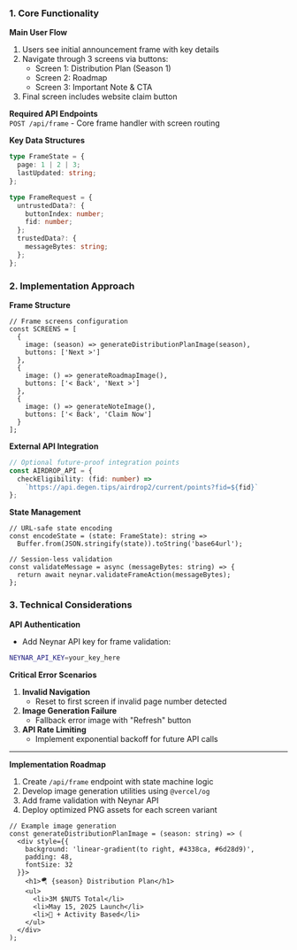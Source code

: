 ### 1. Core Functionality
**Main User Flow**  
1. Users see initial announcement frame with key details
2. Navigate through 3 screens via buttons:  
   - Screen 1: Distribution Plan (Season 1)  
   - Screen 2: Roadmap  
   - Screen 3: Important Note & CTA
3. Final screen includes website claim button

**Required API Endpoints**  
`POST /api/frame` - Core frame handler with screen routing

**Key Data Structures**  
```typescript
type FrameState = {
  page: 1 | 2 | 3;
  lastUpdated: string;
};

type FrameRequest = {
  untrustedData?: {
    buttonIndex: number;
    fid: number;
  };
  trustedData?: {
    messageBytes: string;
  };
};
```

### 2. Implementation Approach
**Frame Structure**  
```tsx
// Frame screens configuration
const SCREENS = [
  {
    image: (season) => generateDistributionPlanImage(season),
    buttons: ['Next >']
  },
  {
    image: () => generateRoadmapImage(),
    buttons: ['< Back', 'Next >']
  },
  {
    image: () => generateNoteImage(),
    buttons: ['< Back', 'Claim Now']
  }
];
```

**External API Integration**  
```typescript
// Optional future-proof integration points
const AIRDROP_API = {
  checkEligibility: (fid: number) => 
    `https://api.degen.tips/airdrop2/current/points?fid=${fid}`
};
```

**State Management**  
```tsx
// URL-safe state encoding
const encodeState = (state: FrameState): string => 
  Buffer.from(JSON.stringify(state)).toString('base64url');

// Session-less validation
const validateMessage = async (messageBytes: string) => {
  return await neynar.validateFrameAction(messageBytes);
};
```

### 3. Technical Considerations
**API Authentication**  
- Add Neynar API key for frame validation:
```bash
NEYNAR_API_KEY=your_key_here
```

**Critical Error Scenarios**  
1. **Invalid Navigation**  
   - Reset to first screen if invalid page number detected
2. **Image Generation Failure**  
   - Fallback error image with "Refresh" button
3. **API Rate Limiting**  
   - Implement exponential backoff for future API calls

---

**Implementation Roadmap**  
1. Create `/api/frame` endpoint with state machine logic
2. Develop image generation utilities using `@vercel/og`
3. Add frame validation with Neynar API
4. Deploy optimized PNG assets for each screen variant

```tsx
// Example image generation
const generateDistributionPlanImage = (season: string) => (
  <div style={{ 
    background: 'linear-gradient(to right, #4338ca, #6d28d9)',
    padding: 48,
    fontSize: 32
  }}>
    <h1>🪂 {season} Distribution Plan</h1>
    <ul>
      <li>3M $NUTS Total</li>
      <li>May 15, 2025 Launch</li>
      <li>🥜 + Activity Based</li>
    </ul>
  </div>
);
```